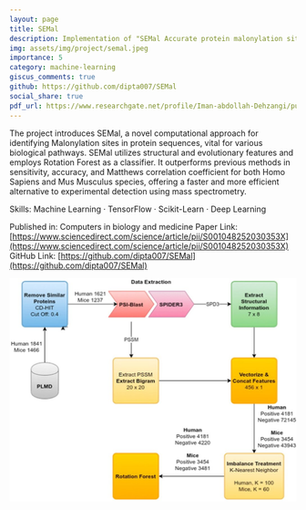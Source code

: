 ```yaml
---
layout: page
title: SEMal
description: Implementation of "SEMal Accurate protein malonylation site predictor using structural and evolutionary information"
img: assets/img/project/semal.jpeg
importance: 5
category: machine-learning
giscus_comments: true
github: https://github.com/dipta007/SEMal
social_share: true
pdf_url: https://www.researchgate.net/profile/Iman-abdollah-Dehzangi/publication/344495507_SEMal_Accurate_Protein_Malonylation_Site_Predictor_Using_Structural_and_Evolutionary_Information/links/5f7d9ad4458515b7cf6c73e4/SEMal-Accurate-Protein-Malonylation-Site-Predictor-Using-Structural-and-Evolutionary-Information.pdf
---
```


The project introduces SEMal, a novel computational approach for identifying Malonylation sites in protein sequences, vital for various biological pathways. SEMal utilizes structural and evolutionary features and employs Rotation Forest as a classifier. It outperforms previous methods in sensitivity, accuracy, and Matthews correlation coefficient for both Homo Sapiens and Mus Musculus species, offering a faster and more efficient alternative to experimental detection using mass spectrometry.

Skills: Machine Learning · TensorFlow · Scikit-Learn · Deep Learning

Published in: Computers in biology and medicine
Paper Link: [https://www.sciencedirect.com/science/article/pii/S001048252030353X](https://www.sciencedirect.com/science/article/pii/S001048252030353X)
GitHub Link: [https://github.com/dipta007/SEMal](https://github.com/dipta007/SEMal)

![SEMal flowchart](/assets/img/project/semal.jpeg)
